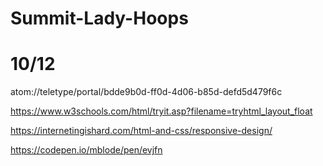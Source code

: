 # Summit-Lady-Hoops
# 10/12 
atom://teletype/portal/bdde9b0d-ff0d-4d06-b85d-defd5d479f6c

https://www.w3schools.com/html/tryit.asp?filename=tryhtml_layout_float


https://internetingishard.com/html-and-css/responsive-design/



https://codepen.io/mblode/pen/evjfn
